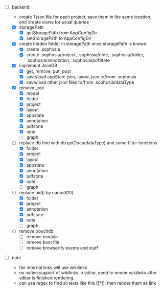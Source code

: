 - [ ] backend

  - create 1 json file for each project, save them in the same location, and create views for usual queries
  - [x] storagePath
    - [x] getStoragePath from AppConfigDir
    - [x] setStoragePath to AppConfigDir
  - [x] create hidden folder in storagePath once storagePath is known
    - [x] create .sophosia
    - [x] create .sophosia/project, .sophosia/note, .sophosia/folder, .sophosia/annotation, .sophosia/pdfState
  - [x] implement JsonDB
    - [x] get, remove, put, post
    - [x] save/load appState.json, layout.json to/from .sophosia
    - [x] save/load other json files to/from .sophosia/dataType
  - [x] remove \_rev
    - [x] model
    - [x] folder
    - [x] project
    - [x] layout
    - [x] appstate
    - [x] annotation
    - [x] pdfstate
    - [x] note
    - [ ] graph
  - [ ] replace db.find with db.getDocs(dataType) and some filter functions
    - [x] folder
    - [x] project
    - [x] layout
    - [x] appstate
    - [x] annotation
    - [x] pdfstate
    - [x] note
    - [ ] graph
  - [ ] replace uid() by nanoid(10)
    - [x] folder
    - [x] project
    - [x] annotation
    - [x] pdfstate
    - [x] note
    - [ ] graph
  - [ ] remove pouchdb
    - [ ] remove module
    - [ ] remove boot file
    - [ ] remove browserify events and stuff

- [ ] note
  - the internal links will use wikilinks
  - no native support of wikilinks in vditor, need to render wikilinks after vditor is finished rendering.
  - can use regex to find all texts like this [[*]], then render them as link
